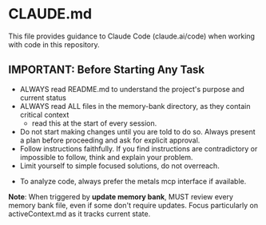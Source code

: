 # CLAUDE.md

This file provides guidance to Claude Code (claude.ai/code) when working with code in this repository.

## IMPORTANT: Before Starting Any Task
- ALWAYS read README.md to understand the project's purpose and current status
- ALWAYS read ALL files in the memory-bank directory, as they contain critical context
    - read this at the start of every session.
- Do not start making changes until you are told to do so. Always present a plan before proceeding and ask for explicit approval.
- Follow instructions faithfully. If you find instructions are contradictory or impossible to follow, think and explain your problem.
- Limit yourself to simple focused solutions, do not overreach.

* To analyze code, always prefer the metals mcp interface if available.


**Note**: When triggered by **update memory bank**, MUST review every memory bank file, 
even if some don't require updates. Focus particularly on activeContext.md  as it tracks current state.


